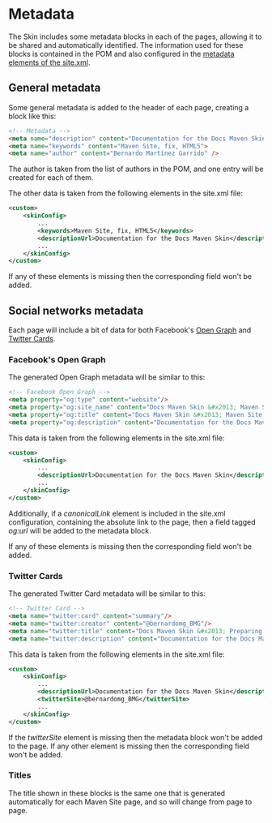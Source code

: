 # Metadata

The Skin includes some metadata blocks in each of the pages, allowing it to be shared and automatically identified. The information used for these blocks is contained in the POM and also configured in the [metadata elements of the site.xml][site-xml-metadata].

## General metadata

Some general metadata is added to the header of each page, creating a block like this:

```html
<!-- Metadata -->
<meta name="description" content="Documentation for the Docs Maven Skin">
<meta name="keywords" content="Maven Site, fix, HTML5">
<meta name="author" content="Bernardo Martínez Garrido" />
```

The author is taken from the list of authors in the POM, and one entry will be created for each of them.

The other data is taken from the following elements in the site.xml file:

```xml
<custom>
    <skinConfig>
        ...
        <keywords>Maven Site, fix, HTML5</keywords>
        <descriptionUrl>Documentation for the Docs Maven Skin</descriptionUrl>
        ...
    </skinConfig>
</custom>
```

If any of these elements is missing then the corresponding field won't be added.

## Social networks metadata

Each page will include a bit of data for both Facebook's [Open Graph][open-graph] and [Twitter Cards][twitter-cards].

### Facebook's Open Graph

The generated Open Graph metadata will be similar to this:

```html
<!-- Facebook Open Graph -->
<meta property="og:type" content="website"/>
<meta property="og:site_name" content="Docs Maven Skin &#x2013; Maven Site as a documentation site"/>
<meta property="og:title" content="Docs Maven Skin &#x2013; Maven Site as a documentation site"/>
<meta property="og:description" content="Documentation for the Docs Maven Skin"/>
```

This data is taken from the following elements in the site.xml file:

```xml
<custom>
    <skinConfig>
        ...
        <descriptionUrl>Documentation for the Docs Maven Skin</descriptionUrl>
        ...
    </skinConfig>
</custom>
```

Additionally, if a *canonicalLink* element is included in the site.xml configuration, containing the absolute link to the page, then a field tagged *og:url* will be added to the metadata block.

If any of these elements is missing then the corresponding field won't be added.

### Twitter Cards

The generated Twitter Card metadata will be similar to this:

```html
<!-- Twitter Card -->
<meta name="twitter:card" content="summary"/>
<meta name="twitter:creator" content="@bernardomg_BMG"/>
<meta name="twitter:title" content="Docs Maven Skin &#x2013; Preparing the site.xml file"/>
<meta name="twitter:description" content="Documentation for the Docs Maven Skin"/>
```

This data is taken from the following elements in the site.xml file:

```xml
<custom>
    <skinConfig>
        ...
        <descriptionUrl>Documentation for the Docs Maven Skin</descriptionUrl>
        <twitterSite>@bernardomg_BMG</twitterSite>
        ...
    </skinConfig>
</custom>
```

If the *twitterSite* element is missing then the metadata block won't be added to the page. If any other element is missing then the corresponding field won't be added.

### Titles

The title shown in these blocks is the same one that is generated automatically for each Maven Site page, and so will change from page to page.


[site-xml-metadata]: ./site_xml.html#twitterandfacebookmetada

[open-graph]: http://ogp.me/
[twitter-cards]: https://dev.twitter.com/cards/overview
